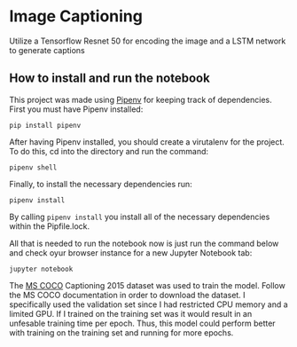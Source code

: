 # Image Captioning
Utilize a Tensorflow Resnet 50 for encoding the image and a LSTM network to generate captions

## How to install and run the notebook
This project was made using [Pipenv](https://github.com/pypa/pipenv) for keeping track of dependencies. First you must have Pipenv installed:
```
pip install pipenv
```
After having Pipenv installed, you should create a virutalenv for the project. To do this, cd into the directory and run the command:
```
pipenv shell
```
Finally, to install the necessary dependencies run:
```
pipenv install
```
By calling ```pipenv install``` you install all of the necessary dependencies within the Pipfile.lock.

All that is needed to run the notebook now is just run the command below and check oyur browser instance for a new Jupyter Notebook tab:
```
jupyter notebook
```
The [MS COCO](https://cocodataset.org/#download) Captioning 2015 dataset was used to train the model. Follow the MS COCO documentation in order to download the dataset. I specifically used the validation set since I had restricted CPU memory and a limited GPU. If I trained on the training set was it would result in an unfesable training time per epoch. Thus, this model could perform better with training on the training set and running for more epochs.
